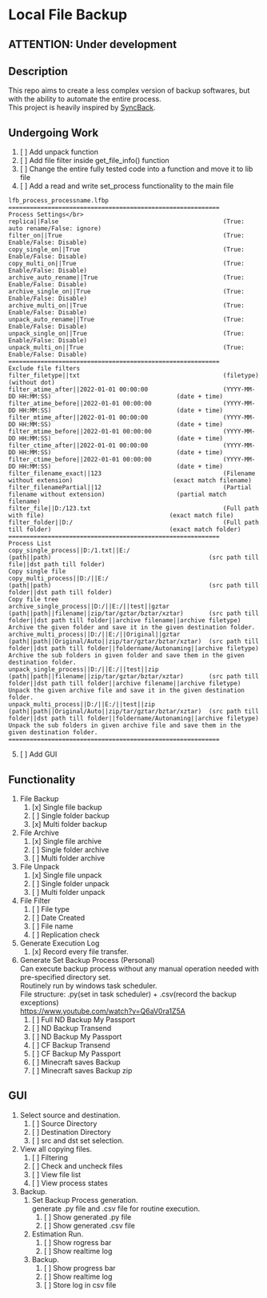 # Local File Backup
## ATTENTION: Under development
## Description
This repo aims to create a less complex version of backup softwares, but with the ability to automate the entire process.</br>
This project is heavily inspired by [SyncBack](https://www.2brightsparks.com/).
## Undergoing Work
1. [ ] Add unpack function
2. [ ] Add file filter inside get_file_info() function
3. [ ] Change the entire fully tested code into a function and move it to lib file
4. [ ] Add a read and write set_process functionality to the main file
```
lfb_process_processname.lfbp
===========================================================
Process Settings</br>
replica||False                                              (True: auto rename/False: ignore)
filter_on||True                                             (True: Enable/False: Disable) 
copy_single_on||True                                        (True: Enable/False: Disable)
copy_multi_on||True                                         (True: Enable/False: Disable)
archive_auto_rename||True									(True: Enable/False: Disable)
archive_single_on||True                                     (True: Enable/False: Disable)
archive_multi_on||True                                      (True: Enable/False: Disable)
unpack_auto_rename||True									(True: Enable/False: Disable)
unpack_single_on||True                                      (True: Enable/False: Disable)
unpack_multi_on||True                                       (True: Enable/False: Disable)
===========================================================
Exclude file filters
filter_filetype||txt                                       	(filetype)                                              (without dot)
filter_atime_after||2022-01-01 00:00:00                    	(YYYY-MM-DD HH:MM:SS)                                   (date + time)
filter_atime_before||2022-01-01 00:00:00                   	(YYYY-MM-DD HH:MM:SS)                                   (date + time)
filter_mtime_after||2022-01-01 00:00:00                    	(YYYY-MM-DD HH:MM:SS)                                   (date + time)
filter_mtime_before||2022-01-01 00:00:00                   	(YYYY-MM-DD HH:MM:SS)                                   (date + time)
filter_ctime_after||2022-01-01 00:00:00                    	(YYYY-MM-DD HH:MM:SS)                                   (date + time)
filter_ctime_before||2022-01-01 00:00:00                   	(YYYY-MM-DD HH:MM:SS)                                   (date + time)
filter_filename_exact||123                                 	(Filename without extension)                            (exact match filename)
filter_filenamePartial||12                                 	(Partial filename without extension)                    (partial match filename)
filter_file||D:/123.txt                                    	(Full path with file)                                   (exact match file)
filter_folder||D:/                                         	(Full path till folder)                                 (exact match folder)
===========================================================
Process List
copy_single_process||D:/1.txt||E:/                          (path||path)                                            (src path till file||dst path till folder)                                              Copy single file
copy_multi_process||D:/||E:/                                (path||path)                                            (src path till folder||dst path till folder)                                            Copy file tree
archive_single_process||D:/||E:/||test||gztar               (path||path||filename||zip/tar/gztar/bztar/xztar)       (src path till folder||dst path till folder||archive filename||archive filetype)        Archive the given folder and save it in the given destination folder.
archive_multi_process||D:/||E:/||Original||gztar            (path||path||Original/Auto||zip/tar/gztar/bztar/xztar)  (src path till folder||dst path till folder||foldername/Autonaming||archive filetype)   Archive the sub folders in given folder and save them in the given destination folder.
unpack_single_process||D:/||E:/||test||zip                  (path||path||filename||zip/tar/gztar/bztar/xztar)       (src path till folder||dst path till folder||archive filename||archive filetype)        Unpack the given archive file and save it in the given destination folder.
unpack_multi_process||D:/||E:/||test||zip                   (path||path||Original/Auto||zip/tar/gztar/bztar/xztar)  (src path till folder||dst path till folder||foldername/Autonaming||archive filetype)   Unpack the sub folders in given archive file and save them in the given destination folder.
===========================================================
```
5. [ ] Add GUI

## Functionality
1. File Backup
   1. [x] Single file backup
   2. [ ] Single folder backup
   3. [x] Multi folder backup
2. File Archive
   1. [x] Single file archive
   2. [ ] Single folder archive
   3. [ ] Multi folder archive
3. File Unpack
   1. [x] Single file unpack
   2. [ ] Single folder unpack
   3. [ ] Multi folder unpack
4. File Filter
   1. [ ] File type
   2. [ ] Date Created
   3. [ ] File name
   4. [ ] Replication check
5. Generate Execution Log</br>
	1. [x] Record every file transfer.
6. Generate Set Backup Process (Personal)</br>
	Can execute backup process without any manual operation needed with pre-specified directory set.</br>
	Routinely run by windows task scheduler. </br>
	File structure: .py(set in task scheduler) + .csv(record the backup exceptions)</br>
	https://www.youtube.com/watch?v=Q6aV0ra1Z5A
	1. [ ] Full ND Backup My Passport
	2. [ ] ND Backup Transend
	3. [ ] ND Backup My Passport
	4. [ ] CF Backup Transend
	5. [ ] CF Backup My Passport
	6. [ ] Minecraft saves Backup
	7. [ ] Minecraft saves Backup zip
## GUI
1. Select source and destination.
	1. [ ] Source Directory
	2. [ ] Destination Directory
	3. [ ] src and dst set selection.
2. View all copying files.
	1. [ ] Filtering
	2. [ ] Check and uncheck files
	3. [ ] View file list
	4. [ ] View process states
3. Backup.
    1. Set Backup Process generation.</br>
   		generate .py file and .csv file for routine execution.
       1. [ ] Show generated .py file
       2. [ ] Show generated .csv file
	2. Estimation Run.</br>
       1. [ ] Show rogress bar
       2. [ ] Show realtime log
	3. Backup.</br>
       1. [ ] Show progress bar
       2. [ ] Show realtime log
       3. [ ] Store log in csv file